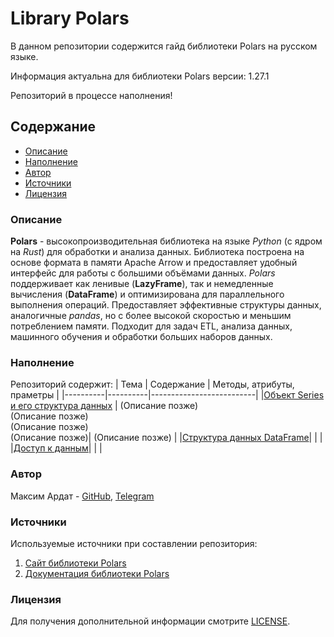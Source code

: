 # Library Polars
В данном репозитории содержится гайд библиотеки Polars на русском языке.

Информация актуальна для библиотеки Polars версии: 1.27.1

Репозиторий в процессе наполнения!

## Содержание
- [Описание](#описание)
- [Наполнение](#наполнение)
- [Автор](#автор)
- [Источники](#источники)
- [Лицензия](#лицензия)

### Описание
**Polars** - высокопроизводительная библиотека на языке *Python* (с ядром на *Rust*) для обработки и анализа данных. Библиотека построена на основе формата в памяти Apache Arrow и предоставляет удобный интерфейс для работы с большими объёмами данных. *Polars* поддерживает как ленивые (**LazyFrame**), так и немедленные вычисления (**DataFrame**) и оптимизирована для параллельного выполнения операций. Предоставляет эффективные структуры данных, аналогичные *pandas*, но с более высокой скоростью и меньшим потреблением памяти. Подходит для задач ETL, анализа данных, машинного обучения и обработки больших наборов данных.

### Наполнение
Репозиторий содержит:
| Тема | Содержание | Методы, атрибуты, праметры |
|----------|----------|--------------------------|
|[Объект Series и его структура данных](https://github.com/m-ardat/Library_Polars/blob/main/SeriesOfObjectsAndDataStructure.ipynb) | (Описание позже) <br>(Описание позже) <br> (Описание позже) <br> (Описание позже)| (Описание позже) |
|[Структура данных DataFrame](https://github.com/m-ardat/Library_Polars/blob/main/DataFrameDataStructure.ipynb)| | |
|[Доступ к данным](https://github.com/m-ardat/Library_Polars/blob/main/AccessToData.ipynb)| | |


### Автор
Максим Ардат - [GitHub](https://github.com/m-ardat), [Telegram](https://t.me/m_ardat)

### Источники
Используемые источники при составлении репозитория:
1. [Сайт библиотеки Polars](https://pola.rs/)
2. [Документация библиотеки Polars](https://docs.pola.rs/api/python/stable/reference/index.html)

### Лицензия
Для получения дополнительной информации смотрите [LICENSE](/LICENSE).
